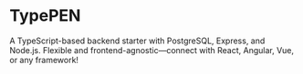 # TypePEN
A TypeScript-based backend starter with PostgreSQL, Express, and Node.js. Flexible and frontend-agnostic—connect with React, Angular, Vue, or any framework!
